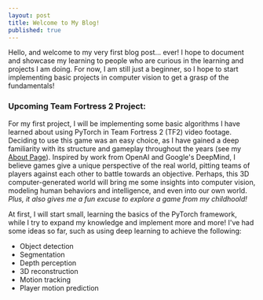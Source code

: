 ```yaml
---
layout: post
title: Welcome to My Blog!
published: true
---
```


Hello, and welcome to my very first blog post... ever! I hope to document and showcase my learning to people who are curious in the learning and projects I am doing. For now, I am still just a beginner, so I hope to start implementing basic projects in computer vision to get a grasp of the fundamentals!

### Upcoming Team Fortress 2 Project:

For my first project, I will be implementing some basic algorithms I have learned about using PyTorch in Team Fortress 2 (TF2) video footage. Deciding to use this game was an easy choice, as I have gained a deep familiarity with its structure and gameplay throughout the years (see my [About Page](https://eddyleelin.github.io/about/)). Inspired by work from OpenAI and Google's DeepMind, I believe games give a unique perspective of the real world, pitting teams of players against each other to battle towards an objective. Perhaps, this 3D computer-generated world will bring me some insights into computer vision, modeling human behaviors and intelligence, and even into our own world. _Plus, it also gives me a fun excuse to explore a game from my childhoold!_

At first, I will start small, learning the basics of the PyTorch framework, while I try to expand my knowledge and implement more and more! I've had some ideas so far, such as using deep learning to achieve the following:

- Object detection
- Segmentation
- Depth perception
- 3D reconstruction
- Motion tracking
- Player motion prediction
